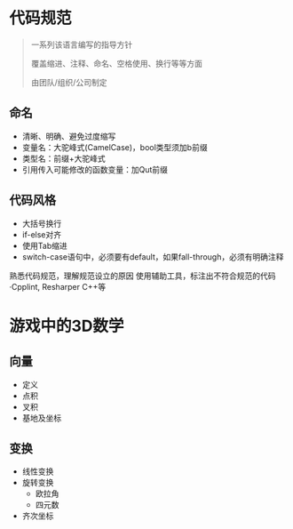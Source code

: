 
# 代码规范

>一系列该语言编写的指导方针
>
>覆盖缩进、注释、命名、空格使用、换行等等方面
>
>由团队/组织/公司制定

## 命名
- 清晰、明确、避免过度缩写
- 变量名：大驼峰式(CamelCase)，bool类型须加b前缀
- 类型名：前缀+大驼峰式
- 引用传入可能修改的函数变量：加Qut前缀

## 代码风格
- 大括号换行
- if-else对齐
- 使用Tab缩进
- switch-case语句中，必须要有default，如果fall-through，必须有明确注释

熟悉代码规范，理解规范设立的原因
使用辅助工具，标注出不符合规范的代码·Cpplint, Resharper C++等

# 游戏中的3D数学
## 向量
- 定义
- 点积
- 叉积
- 基地及坐标
## 变换
- 线性变换
- 旋转变换
	- 欧拉角
	- 四元数
- 齐次坐标
